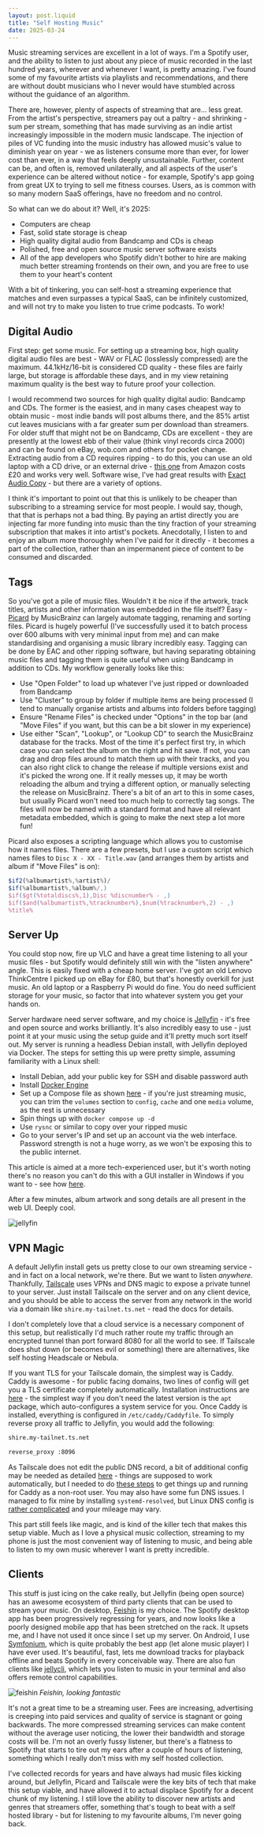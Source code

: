 ```yaml
---
layout: post.liquid
title: "Self Hosting Music"
date: 2025-03-24
---
```


Music streaming services are excellent in a lot of ways. I'm a Spotify user, and the ability to listen to just about any piece of music recorded in the last hundred years, wherever and whenever I want, is pretty amazing. I've found some of my favourite artists via playlists and recommendations, and there are without doubt musicians who I never would have stumbled across without the guidance of an algorithm.

There are, however, plenty of aspects of streaming that are... less great. From the artist's perspective, streamers pay out a paltry - and shrinking - sum per stream, something that has made surviving as an indie artist increasingly impossible in the modern music landscape. The injection of piles of VC funding into the music industry has allowed music's value to diminish year on year - we as listeners consume more than ever, for lower cost than ever, in a way that feels deeply unsustainable. Further, content can be, and often is, removed unilaterally, and all aspects of the user's experience can be altered without notice - for example, Spotify's app going from great UX to trying to sell me fitness courses. Users, as is common with so many modern SaaS offerings, have no freedom and no control.

So what can we do about it? Well, it's 2025:

- Computers are cheap
- Fast, solid state storage is cheap
- High quality digital audio from Bandcamp and CDs is cheap
- Polished, free and open source music server software exists
- All of the app developers who Spotify didn't bother to hire are making much better streaming frontends on their own, and you are free to use them to your heart's content

With a bit of tinkering, you can self-host a streaming experience that matches and even surpasses a typical SaaS, can be infinitely customized, and will not try to make you listen to true crime podcasts. To work!

## Digital Audio

First step: get some music. For setting up a streaming box, high quality digital audio files are best - WAV or FLAC (losslessly compressed) are the maximum. 44.1kHz/16-bit is considered CD quality - these files are fairly large, but storage is affordable these days, and in my view retaining maximum quality is the best way to future proof your collection.

I would recommend two sources for high quality digital audio: Bandcamp and CDs. The former is the easiest, and in many cases cheapest way to obtain music - most indie bands will post albums there, and the 85% artist cut leaves musicians with a far greater sum per download than streamers. For older stuff that might not be on Bandcamp, CDs are excellent - they are presently at the lowest ebb of their value (think vinyl records circa 2000) and can be found on eBay, wob.com and others for pocket change. Extracting audio from a CD requires ripping - to do this, you can use an old laptop with a CD drive, or an external drive - [this one](https://www.amazon.co.uk/Rioddas-External-Portable-Rewriter-Desktop/dp/B07JGWBLVH) from Amazon costs £20 and works very well. Software wise, I've had great results with [Exact Audio Copy](https://www.exactaudiocopy.de/) - but there are a variety of options.

I think it's important to point out that this is unlikely to be cheaper than subscribing to a streaming service for most people. I would say, though, that that is perhaps not a bad thing. By paying an artist directly you are injecting far more funding into music than the tiny fraction of your streaming subscription that makes it into artist's pockets. Anecdotally, I listen to and enjoy an album more thoroughly when I've paid for it directly - it becomes a part of the collection, rather than an impermanent piece of content to be consumed and discarded.

## Tags

So you've got a pile of music files. Wouldn't it be nice if the artwork, track titles, artists and other information was embedded in the file itself? Easy - [Picard](https://picard.musicbrainz.org/) by MusicBrainz can largely automate tagging, renaming and sorting files. Picard is hugely powerful (I've successfully used it to batch process over 600 albums with very minimal input from me) and can make standardising and organising a music library incredibly easy. Tagging can be done by EAC and other ripping software, but having separating obtaining music files and tagging them is quite useful when using Bandcamp in addition to CDs. My workflow generally looks like this:

- Use "Open Folder" to load up whatever I've just ripped or downloaded from Bandcamp
- Use "Cluster" to group by folder if multiple items are being processed (I tend to manually organise artists and albums into folders before tagging)
- Ensure "Rename Files" is checked under "Options" in the top bar (and "Move Files" if you want, but this can be a bit slower in my experience)
- Use either "Scan", "Lookup", or "Lookup CD" to search the MusicBrainz database for the tracks. Most of the time it's perfect first try, in which case you can select the album on the right and hit save. If not, you can drag and drop files around to match them up with their tracks, and you can also right click to change the release if multiple versions exist and it's picked the wrong one. If it really messes up, it may be worth reloading the album and trying a different option, or manually selecting the release on MusicBrainz. There's a bit of an art to this in some cases, but usually Picard won't need too much help to correctly tag songs.
The files will now be named with a standard format and have all relevant metadata embedded, which is going to make the next step a lot more fun!

Picard also exposes a scripting language which allows you to customise how it names files. There are a few presets, but I use a custom script which names files to `Disc X - XX - Title.wav` (and arranges them by artists and album if "Move Files" is on):

```ts
$if2(%albumartist%,%artist%)/
$if(%albumartist%,%album%/,)
$if($gt(%totaldiscs%,1),Disc %discnumber% - ,)
$if($and(%albumartist%,%tracknumber%),$num(%tracknumber%,2) - ,)
%title%
```

## Server Up

You could stop now, fire up VLC and have a great time listening to all your music files - but Spotify would definitely still win with the "listen anywhere" angle. This is easily fixed with a cheap home server. I've got an old Lenovo ThinkCentre I picked up on eBay for £80, but that's honestly overkill for just music. An old laptop or a Raspberry Pi would do fine. You do need sufficient storage for your music, so factor that into whatever system you get your hands on.

Server hardware need server software, and my choice is [Jellyfin](https://jellyfin.org/) - it's free and open source and works brilliantly. It's also incredibly easy to use - just point it at your music using the setup guide and it'll pretty much sort itself out. My server is running a headless Debian install, with Jellyfin deployed via Docker. The steps for setting this up were pretty simple, assuming familiarity with a Linux shell:

- Install Debian, add your public key for SSH and disable password auth
- Install [Docker Engine](https://docs.docker.com/engine/install/debian/)
- Set up a Compose file as shown [here](https://jellyfin.org/docs/general/installation/container/#using-docker-compose) - if you're just streaming music, you can trim the `volumes` section to `config`, `cache` and one `media` volume, as the rest is unnecessary
- Spin things up with `docker compose up -d`
- Use `rysnc` or similar to copy over your ripped music
- Go to your server's IP and set up an account via the web interface. Password strength is not a huge worry, as we won't be exposing this to the public internet.

This article is aimed at a more tech-experienced user, but it's worth noting there's no reason you can't do this with a GUI installer in Windows if you want to - see how [here](https://jellyfin.org/docs/general/installation/windows#install-using-installer).

After a few minutes, album artwork and song details are all present in the web UI. Deeply cool.

![jellyfin](/img/posts/self-hosting-music/jellyfin.webp)

## VPN Magic

A default Jellyfin install gets us pretty close to our own streaming service - and in fact on a local network, we're there. But we want to listen *anywhere*. Thankfully, [Tailscale](https://tailscale.com/) uses VPNs and DNS magic to expose a private tunnel to your server. Just install Tailscale on the server and on any client device, and you should be able to access the server from any network in the world via a domain like `shire.my-tailnet.ts.net` - read the docs for details.

I don't completely love that a cloud service is a necessary component of this setup, but realistically I'd much rather route my traffic through an encrypted tunnel than port forward 8080 for all the world to see. If Tailscale does shut down (or becomes evil or something) there are alternatives, like self hosting Headscale or Nebula.

If you want TLS for your Tailscale domain, the simplest way is Caddy. Caddy is awesome - for public facing domains, two lines of config will get you a TLS certificate completely automatically. Installation instructions are [here](https://caddyserver.com/docs/install) - the simplest way if you don't need the latest version is the `apt` package, which auto-configures a system service for you. Once Caddy is installed, everything is configured in `/etc/caddy/Caddyfile`. To simply reverse proxy all traffic to Jellyfin, you would add the following:

```txt
shire.my-tailnet.ts.net

reverse_proxy :8096
```

As Tailscale does not edit the public DNS record, a bit of additional config may be needed as detailed [here](https://tailscale.com/blog/caddy) - things are supposed to work automatically, but I needed to do [these steps](https://tailscale.com/kb/1190/caddy-certificates#provide-non-root-users-with-access-to-fetch-certificate) to get things up and running for Caddy as a non-root user. You may also have some fun DNS issues. I managed to fix mine by installing `systemd-resolved`, but Linux DNS config is [rather complicated](https://tailscale.com/kb/1188/linux-dns) and your mileage may vary.

This part still feels like magic, and is kind of the killer tech that makes this setup viable. Much as I love a physical music collection, streaming to my phone is just the most convenient way of listening to music, and being able to listen to my own music wherever I want is pretty incredible.

## Clients

This stuff is just icing on the cake really, but Jellyfin (being open source) has an awesome ecosystem of third party clients that can be used to stream your music. On desktop, [Feishin](https://github.com/jeffvli/feishin) is my choice. The Spotify desktop app has been progressively regressing for years, and now looks like a poorly designed mobile app that has been stretched on the rack. It upsets me, and I have not used it once since I set up my server. On Android, I use [Symfonium](https://symfonium.app/), which is quite probably the best app (let alone music player) I have ever used. It's beautiful, fast, lets me download tracks for playback offline and beats Spotify in every conceivable way. There are also fun clients like [jellycli](https://github.com/tryffel/jellycli), which lets you listen to music in your terminal and also offers remote control capabilities.

![feishin](/img/posts/self-hosting-music/feishin.webp)
*Feishin, looking fantastic*

It's not a great time to be a streaming user. Fees are increasing, advertising is creeping into paid services and quality of service is stagnant or going backwards. The more compressed streaming services can make content without the average user noticing, the lower their bandwidth and storage costs will be. I'm not an overly fussy listener, but there's a flatness to Spotify that starts to tire out my ears after a couple of hours of listening, something which I really don't miss with my self hosted collection.

I've collected records for years and have always had music files kicking around, but Jellyfin, Picard and Tailscale were the key bits of tech that make this setup viable, and have allowed it to actual displace Spotify for a decent chunk of my listening. I still love the ability to discover new artists and genres that streamers offer, something that's tough to beat with a self hosted library - but for listening to my favourite albums, I'm never going back.
